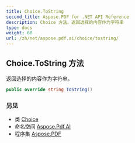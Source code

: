 ```yaml
---
title: Choice.ToString
second_title: Aspose.PDF for .NET API Reference
description: Choice 方法。返回选择的内容作为字符串
type: docs
weight: 60
url: /zh/net/aspose.pdf.ai/choice/tostring/
---
```

## Choice.ToString 方法

返回选择的内容作为字符串。

```csharp
public override string ToString()
```

### 另见

* 类 [Choice](../)
* 命名空间 [Aspose.Pdf.AI](../../../aspose.pdf.ai/)
* 程序集 [Aspose.PDF](../../../)